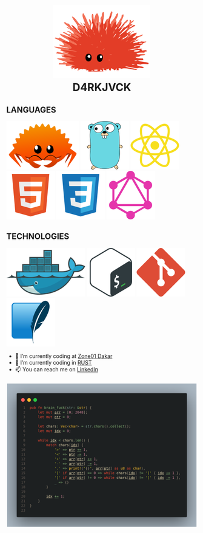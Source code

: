 <h1 align=center >
  <img alt="Rust" src="./logos/unsafe.svg">
  <br>
  D4RKJVCK
</h1>

## LANGUAGES

[![RUST](./logos/ferris.svg)](https://www.rust-lang.org)
[![GO](./logos/gopher.svg)](https://go.dev)
[![JAVASCRIPT](logos/javascript.svg)](https://developer.mozilla.org/en-US/docs/Web/JavaScript)
[![HTML5](./logos/html.svg)]()
[![CSS3](./logos/css.svg)]()
[![GRAPHQL](./logos/graphql.svg)]()

## TECHNOLOGIES

[![DOCKER](./logos/docker.svg)](https://www.docker.com/)
[![BASH](./logos/bash.svg)]()
[![GIT](./logos/git.svg)]()
[![SQLITE](./logos/sqlite.svg)]()

- 🔭 I’m currently coding at [Zone01 Dakar](https://www.zone01dakar.sn)
- 🦀 I’m currently coding in [RUST](https://doc.rust-lang.org/book)
- 📫 You can reach me on [LinkedIn](https://www.linkedin.com/in/d4rkjvck)

<h3 align=center>
  <img alt="brain_fuck" src="./brain_fuck.png" width="500px">
</h3>
